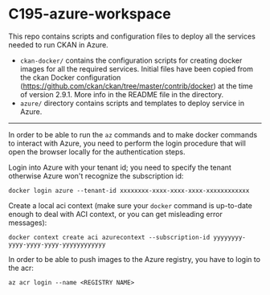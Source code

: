 # C195-azure-workspace

This repo contains scripts and configuration files to deploy all the services needed to run CKAN in Azure.

- `ckan-docker/` contains the configuration scripts for creating docker images for all the required services.
  Initial files have been copied from the ckan Docker configuration (https://github.com/ckan/ckan/tree/master/contrib/docker) at the time of version 2.9.1.
  More info in the README file in the directory.
- `azure/` directory contains scripts and templates to deploy service in Azure.

---

In order to be able to run the `az` commands and to make docker commands to interact with Azure, you need to perform the login procedure that will open the browser locally for the authentication steps.

Login into Azure with your tenant id; you need to specify the tenant otherwise Azure won't recognize the subscription id:

    docker login azure --tenant-id xxxxxxxx-xxxx-xxxx-xxxx-xxxxxxxxxxxx

Create a local aci context (make sure your `docker` command is up-to-date enough to deal with ACI context, or you can get misleading error messages):

    docker context create aci azurecontext --subscription-id yyyyyyyy-yyyy-yyyy-yyyy-yyyyyyyyyyyy

In order to be able to push images to the Azure registry, you have to login to the acr:

    az acr login --name <REGISTRY NAME>
